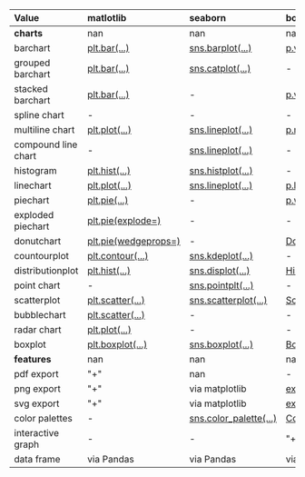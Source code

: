 | Value               | matlotlib                                                                                                                                                    | seaborn                                                                                   | bokeh                                                                                                                      | pandas                                                                                                                        |
|:--------------------|:-------------------------------------------------------------------------------------------------------------------------------------------------------------|:------------------------------------------------------------------------------------------|:---------------------------------------------------------------------------------------------------------------------------|:------------------------------------------------------------------------------------------------------------------------------|
| **charts**          | nan                                                                                                                                                          | nan                                                                                       | nan                                                                                                                        | nan                                                                                                                           |
| barchart            | [plt.bar(...)](https://matplotlib.org/stable/api/_as_gen/matplotlib.axes.Axes.bar.html#matplotlib.axes.Axes.bar)                                             | [sns.barplot(...)](https://seaborn.pydata.org/generated/seaborn.barplot.html)             | [p.vbar(...)](https://docs.bokeh.org/en/latest/docs/gallery/bar_colors.html)                                               | [df.plot.bar(...)](https://pandas.pydata.org/pandas-docs/stable/reference/api/pandas.DataFrame.plot.bar.html)                 |
| grouped barchart    | [plt.bar(...)](https://matplotlib.org/stable/gallery/lines_bars_and_markers/barchart.html#sphx-glr-gallery-lines-bars-and-markers-barchart-py)               | [sns.catplot(...)](https://seaborn.pydata.org/examples/grouped_barplot.html)              | -                                                                                                                          | [df.plot.bar(...)](https://pandas.pydata.org/pandas-docs/stable/reference/api/pandas.DataFrame.plot.bar.html)                 |
| stacked barchart    | [plt.bar(...)](https://matplotlib.org/stable/gallery/lines_bars_and_markers/bar_stacked.html#sphx-glr-gallery-lines-bars-and-markers-bar-stacked-py)         | -                                                                                         | [p.vbar_stack(...)](https://docs.bokeh.org/en/latest/docs/reference/plotting/figure.html#bokeh.plotting.Figure.vbar_stack) | [df.plot.bar(stacked=True)](https://pandas.pydata.org/pandas-docs/stable/reference/api/pandas.DataFrame.plot.bar.html)        |
| spline chart        | -                                                                                                                                                            | -                                                                                         | -                                                                                                                          | -                                                                                                                             |
| multiline chart     | [plt.plot(...)](https://matplotlib.org/stable/gallery/text_labels_and_annotations/multiline.html#sphx-glr-gallery-text-labels-and-annotations-multiline-py)  | [sns.lineplot(...)](https://seaborn.pydata.org/generated/seaborn.lineplot.html)           | [p.multi_line(...)](https://docs.bokeh.org/en/latest/docs/reference/plotting/figure.html#bokeh.plotting.Figure.multi_line) | [df.plot.line(...)](https://pandas.pydata.org/pandas-docs/stable/reference/api/pandas.DataFrame.plot.line.html)               |
| compound line chart | -                                                                                                                                                            | [sns.lineplot(...)](https://seaborn.pydata.org/generated/seaborn.lineplot.html)           | -                                                                                                                          | [df.plot.area(...)](https://pandas.pydata.org/pandas-docs/stable/reference/api/pandas.DataFrame.plot.area.html)               |
| histogram           | [plt.hist(...)](https://matplotlib.org/stable/api/_as_gen/matplotlib.axes.Axes.hist.html#matplotlib.axes.Axes.hist)                                          | [sns.histplot(...)](https://seaborn.pydata.org/generated/seaborn.histplot.html)           | -                                                                                                                          | [df.plot.hist(...)](https://pandas.pydata.org/pandas-docs/stable/reference/api/pandas.DataFrame.plot.hist.html)               |
| linechart           | [plt.plot(...)](https://matplotlib.org/stable/api/_as_gen/matplotlib.axes.Axes.plot.html#matplotlib.axes.Axes.plot)                                          | [sns.lineplot(...)](https://seaborn.pydata.org/generated/seaborn.lineplot.html)           | [p.line(...)](https://docs.bokeh.org/en/latest/docs/reference/plotting/figure.html#bokeh.plotting.Figure.line)             | [df.plot.line(...)](https://pandas.pydata.org/pandas-docs/stable/reference/api/pandas.DataFrame.plot.line.html)               |
| piechart            | [plt.pie(...)](https://matplotlib.org/stable/api/_as_gen/matplotlib.axes.Axes.pie.html)                                                                      | -                                                                                         | [p.wedge(...)](https://docs.bokeh.org/en/latest/docs/reference/plotting/figure.html#bokeh.plotting.Figure.wedge)           | [df.plot.pie(...)](https://pandas.pydata.org/pandas-docs/stable/reference/api/pandas.DataFrame.plot.pie.html)                 |
| exploded piechart   | [plt.pie(explode=)](https://matplotlib.org/stable/gallery/pie_and_polar_charts/pie_features.html#sphx-glr-gallery-pie-and-polar-charts-pie-features-py)      | -                                                                                         | -                                                                                                                          | -                                                                                                                             |
| donutchart          | [plt.pie(wedgeprops=)](https://matplotlib.org/stable/gallery/pie_and_polar_charts/nested_pie.html#sphx-glr-gallery-pie-and-polar-charts-nested-pie-py)       | -                                                                                         | [Donut(...)](https://docs.bokeh.org/en/0.10.0/docs/gallery/donut_chart.html)                                               | -                                                                                                                             |
| countourplot        | [plt.contour(...)](https://matplotlib.org/stable/api/_as_gen/matplotlib.axes.Axes.contour.html#matplotlib.axes.Axes.contour)                                 | [sns.kdeplot(...)](https://seaborn.pydata.org/generated/seaborn.kdeplot.html)             | -                                                                                                                          | -                                                                                                                             |
| distributionplot    | [plt.hist(...)](https://matplotlib.org/stable/api/_as_gen/matplotlib.axes.Axes.hist.html#matplotlib.axes.Axes.hist)                                          | [sns.displot(...)](https://seaborn.pydata.org/tutorial/distributions.html)                | [Histogram(...)](http://docs.bokeh.org/en/0.12.4/docs/reference/charts.html)                                               | -                                                                                                                             |
| point chart         | -                                                                                                                                                            | [sns.pointplt(...)](https://seaborn.pydata.org/generated/seaborn.pointplot.html)          | -                                                                                                                          | [df.plot.scatter(...)](https://pandas.pydata.org/pandas-docs/stable/reference/api/pandas.DataFrame.plot.scatter.html)         |
| scatterplot         | [plt.scatter(...)](https://matplotlib.org/stable/api/_as_gen/matplotlib.axes.Axes.scatter.html#matplotlib.axes.Axes.scatter)                                 | [sns.scatterplot(...)](https://seaborn.pydata.org/generated/seaborn.scatterplot.html)     | [Scatter(...)](http://docs.bokeh.org/en/0.12.4/docs/reference/charts.html)                                                 | [df.plot.scatter(...)](https://pandas.pydata.org/pandas-docs/stable/reference/api/pandas.DataFrame.plot.scatter.html)         |
| bubblechart         | [plt.scatter(...)](https://matplotlib.org/stable/gallery/lines_bars_and_markers/scatter_demo2.html#sphx-glr-gallery-lines-bars-and-markers-scatter-demo2-py) | -                                                                                         | -                                                                                                                          | [df.plot.scatter(s=...,c=...)](https://pandas.pydata.org/pandas-docs/stable/reference/api/pandas.DataFrame.plot.scatter.html) |
| radar chart         | [plt.plot(...)](https://matplotlib.org/stable/gallery/specialty_plots/radar_chart.html?highlight=radar)                                                      | -                                                                                         | -                                                                                                                          | -                                                                                                                             |
| boxplot             | [plt.boxplot(...)](https://matplotlib.org/stable/api/_as_gen/matplotlib.axes.Axes.boxplot.html#matplotlib.axes.Axes.boxplot)                                 | [sns.boxplot(...)](https://seaborn.pydata.org/generated/seaborn.boxplot.html)             | [Boxplot(...)](https://docs.bokeh.org/en/latest/docs/gallery/boxplot.html)                                                 | [df.plot.boxplot(...)](https://pandas.pydata.org/pandas-docs/stable/reference/api/pandas.DataFrame.boxplot.html)              |
| **features**        | nan                                                                                                                                                          | nan                                                                                       | nan                                                                                                                        | nan                                                                                                                           |
| pdf export          | "+"                                                                                                                                                          | nan                                                                                       | -                                                                                                                          | nan                                                                                                                           |
| png export          | "+"                                                                                                                                                          | via matplotlib                                                                            | [export_png(...)](https://docs.bokeh.org/en/latest/docs/user_guide/export.html)                                            | via matplotlib                                                                                                                |
| svg export          | "+"                                                                                                                                                          | via matplotlib                                                                            | [export_svg(...)](https://docs.bokeh.org/en/latest/docs/user_guide/export.html)                                            | via matplotlib                                                                                                                |
| color palettes      | -                                                                                                                                                            | [sns.color_palette(...)](https://seaborn.pydata.org/generated/seaborn.color_palette.html) | [Color Palettes](https://docs.bokeh.org/en/latest/docs/reference/palettes.html)                                            | -                                                                                                                             |
| interactive graph   | -                                                                                                                                                            | -                                                                                         | "+"                                                                                                                        | -                                                                                                                             |
| data frame          | via Pandas                                                                                                                                                   | via Pandas                                                                                | via Pandas                                                                                                                 | [DataFrame](https://pandas.pydata.org/pandas-docs/stable/reference/frame.html)                                                |